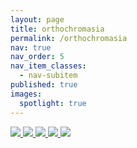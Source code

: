 ```yaml
---
layout: page
title: orthochromasia
permalink: /orthochromasia
nav: true
nav_order: 5
nav_item_classes:
  - nav-subitem
published: true
images:
  spotlight: true
---
```


<div class="spotlight-group spotlight-flex">
    <a class="spotlight" href="/photography/assets/img/ortochromasia/ortho_01.jpg">
        <img src="/photography/assets/img/ortochromasia/ortho_01-480.webp" />
    </a>
    <a class="spotlight" href="/photography/assets/img/ortochromasia/ortho_02.jpg">
        <img src="/photography/assets/img/ortochromasia/ortho_02-480.webp" />
    </a>
    <a class="spotlight" href="/photography/assets/img/ortochromasia/ortho_03.jpg">
        <img src="/photography/assets/img/ortochromasia/ortho_03-480.webp" />
    </a>
    <a class="spotlight" href="/photography/assets/img/ortochromasia/ortho_04.jpg">
        <img src="/photography/assets/img/ortochromasia/ortho_04-480.webp" />
    </a>
    <a class="spotlight" href="/photography/assets/img/ortochromasia/ortho_05.jpg">
        <img src="/photography/assets/img/ortochromasia/ortho_05-480.webp" />
    </a>
</div>
